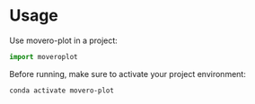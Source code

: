 # Usage

Use movero-plot in a project:

```python
import moveroplot
```

Before running, make sure to activate your project environment:

```bash
conda activate movero-plot
```
